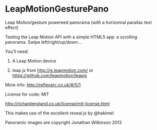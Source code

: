 LeapMotionGesturePano
=====================

Leap Motion/gesture powereed panorama (with a horizonral parallax text effect)

Testing the Leap Motion API with a simple HTML5 app: a scrolling panorama. Swipe left/right/up/down...

You'll need:

1) A Leap Motion device

2) leap.js from http://js.leapmotion.com/ or https://github.com/leapmotion/leapjs

More info: http://reflexarc.co.uk/#/5/1

License for code: MIT

http://richardengland.co.uk/license/mit-license.html

This makes use of the excellent reveal.js by @hakimel

Panoramic images are copyright Jonathan Wilkinson 2013
